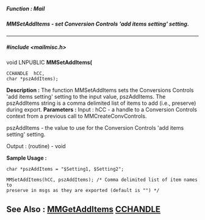 ##### Function : Mail
##### MMSetAddItems - set Conversion Controls 'add items setting' setting.
---
##### #include <mailmisc.h>
void LNPUBLIC **MMSetAddItems(**

	CCHANDLE  hCC,
	char *pszAddItems);
**Description :**
The function  MMSetAddItems sets the Conversions Controls 'add items setting' 
setting to the input value, pszAddItems.  The pszAddItems string is a comma 
delimited list of items to add (i.e., preserve) during export.
**Parameters :**
Input :
hCC  -  a handle to a Conversion Controls context from a previous call to MMCreateConvControls.

pszAddItems  -  the value to use for the Conversion Controls 'add items setting' setting.

Output :
(routine)  -  void


**Sample Usage :**
```
char *pszAddItems = "$Setting1, $Setting2";

MMSetAddItems(hCC, pszAddItems); /* Comma delimited list of item names to 
preserve in msgs as they are exported (default is "") */

```
**See Also :**
[MMGetAddItems](D:/md_files/MMGetAddItems.md)
[CCHANDLE](D:/md_files/CCHANDLE.md)
---
